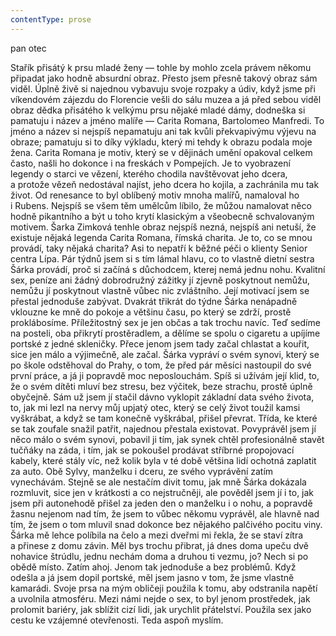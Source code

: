 ```yaml
---
contentType: prose
---
```


<section>

pan otec

Stařík přisátý k prsu mladé ženy — tohle by mohlo zcela právem někomu připadat jako hodně absurdní obraz. Přesto jsem přesně takový obraz sám viděl. Úplně živě si najednou vybavuju svoje rozpaky a údiv, když jsme při víkendovém zájezdu do Florencie vešli do sálu muzea a já před sebou viděl obraz dědka přisátého k velkýmu prsu nějaké mladé dámy, dodneška si pamatuju i název a jméno malíře — Carita Romana, Bartolomeo Manfredi. To jméno a název si nejspíš nepamatuju ani tak kvůli překvapivýmu výjevu na obraze; pamatuju si to díky výkladu, který mi tehdy k obrazu podala moje žena. Carita Romana je motiv, který se v dějinách umění opakoval celkem často, našli ho dokonce i na freskách v Pompejích. Je to vyobrazení legendy o starci ve vězení, kterého chodila navštěvovat jeho dcera, a protože vězeň nedostával najíst, jeho dcera ho kojila, a zachránila mu tak život. Od renesance to byl oblíbený motiv mnoha malířů, namaloval ho i Rubens. Nejspíš se všem těm umělcům líbilo, že můžou namalovat něco hodně pikantního a být u toho krytí klasickým a všeobecně schvalovaným motivem. Šarka Zimková tenhle obraz nejspíš nezná, nejspíš ani netuší, že existuje nějaká legenda Carita Romana, římská charita. Je to, co se mnou provádí, taky nějaká charita? Asi to nepatří k běžné péči o klienty Senior centra Lípa. Pár týdnů jsem si s tím lámal hlavu, co to vlastně dietní sestra Šárka provádí, proč si začíná s důchodcem, kterej nemá jednu nohu. Kvalitní sex, peníze ani žádný dobrodružný zážitky jí zjevně poskytnout nemůžu, nemůžu jí poskytnout vlastně vůbec nic zvláštního. Její motivací jsem se přestal jednoduše zabývat. Dvakrát třikrát do týdne Šárka nenápadně vklouzne ke mně do pokoje a většinu času, po který se zdrží, prostě proklábosíme. Příležitostný sex je jen občas a tak trochu navíc. Teď sedíme na posteli, oba přikrytí prostěradlem, a dělíme se spolu o cigaretu a upíjíme portské z jedné skleničky. Přece jenom jsem tady začal chlastat a kouřit, sice jen málo a výjimečně, ale začal. Šárka vypráví o svém synovi, který se po škole odstěhoval do Prahy, o tom, že před pár měsíci nastoupil do své první práce, a já ji popravdě moc neposlouchám. Spíš si užívám její klid, to, že o svém dítěti mluví bez stresu, bez výčitek, beze strachu, prostě úplně obyčejně. Sám už jsem jí stačil dávno vyklopit základní data svého života, to, jak mi lezl na nervy můj upjatý otec, který se celý život toužil kamsi vyškrábat, a když se tam konečně vyškrábal, přišel převrat. Třída, ke které se tak zoufale snažil patřit, najednou přestala existovat. Povyprávěl jsem jí něco málo o svém synovi, pobavil ji tím, jak synek chtěl profesionálně stavět tučňáky na záda, i tím, jak se pokoušel prodávat stříbrné propojovací kabely, které stály víc, než kolik byla v té době většina lidí ochotná zaplatit za auto. Obě Sylvy, manželku i dceru, ze svého vyprávění zatím vynechávám. Stejně se ale nestačím divit tomu, jak mně Šárka dokázala rozmluvit, sice jen v krátkosti a co nejstručněji, ale pověděl jsem jí i to, jak jsem při autonehodě přišel za jeden den o manželku i o nohu, a popravdě žasnu nejenom nad tím, že jsem to vůbec někomu vyprávěl, ale hlavně nad tím, že jsem o tom mluvil snad dokonce bez nějakého palčivého pocitu viny. Šárka mě lehce políbila na čelo a mezi dveřmi mi řekla, že se staví zítra a přinese z domu závin. Měl bys trochu přibrat, já dnes doma upeču dvě nohavice štrúdlu, jednu nechám doma a druhou ti vezmu, jo? Nech si po obědě místo. Zatím ahoj. Jenom tak jednoduše a bez problémů. Když odešla a já jsem dopil portské, měl jsem jasno v tom, že jsme vlastně kamarádi. Svoje prsa na mým obličeji použila k tomu, aby odstranila napětí a uvolnila atmosféru. Mezi námi nejde o sex, to byl jenom prostředek, jak prolomit bariéry, jak sblížit cizí lidi, jak urychlit přátelství. Použila sex jako cestu ke vzájemné otevřenosti. Teda aspoň myslím.

</section>
